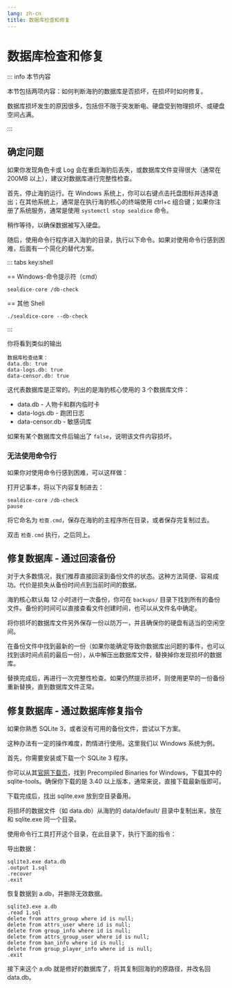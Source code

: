 ```yaml
---
lang: zh-cn
title: 数据库检查和修复
---
```


# 数据库检查和修复

::: info 本节内容

本节包括两项内容：如何判断海豹的数据库是否损坏，在损坏时如何修复。

数据库损坏发生的原因很多，包括但不限于突发断电、硬盘受到物理损坏、或硬盘空间占满。

:::

## 确定问题

如果你发现角色卡或 Log 会在重启海豹后丢失，或数据库文件变得很大（通常在 200MB 以上），建议对数据库进行完整性检查。

首先，停止海豹运行。在 Windows 系统上，你可以右键点击托盘图标并选择退出；在其他系统上，通常是在执行海豹核心的终端使用 ctrl+c 组合键；如果你注册了系统服务，通常是使用 `systemctl stop sealdice` 命令。

稍作等待，以确保数据被写入硬盘。

随后，使用命令行程序进入海豹的目录，执行以下命令。如果对使用命令行感到困难，后面有一个简化的替代方案。

::: tabs key:shell

== Windows-命令提示符（cmd）

```shell
sealdice-core /db-check
```

== 其他 Shell

```shell
./sealdice-core --db-check
```

:::

你将看到类似的输出

```text
数据库检查结果：
data.db: true
data-logs.db: true
data-censor.db: true
```

这代表数据库是正常的。列出的是海豹核心使用的 3 个数据库文件：

- data.db - 人物卡和群内临时卡
- data-logs.db - 跑团日志
- data-censor.db - 敏感词库

如果有某个数据库文件后输出了 `false`，说明该文件内容损坏。

### 无法使用命令行

如果你对使用命令行感到困难，可以这样做：

打开记事本，将以下内容复制进去：

```shell
sealdice-core /db-check
pause
```

将它命名为 `检查.cmd`，保存在海豹的主程序所在目录，或者保存完复制过去。

双击 `检查.cmd` 执行，之后同上。

## 修复数据库 - 通过回滚备份

对于大多数情况，我们推荐直接回滚到备份文件的状态。这种方法简便、容易成功。代价是损失从备份时间点到当前时间的数据。

海豹核心默认每 12 小时进行一次备份，你可在 `backups/` 目录下找到所有的备份文件。备份的时间可以直接查看文件创建时间，也可以从文件名中确定。

将你损坏的数据库文件另外保存一份以防万一，并且确保你的硬盘有适当的空闲空间。

在备份文件中找到最新的一份（如果你能确定导致你数据库出问题的事件，也可以找到该时间点前的最后一份），从中解压出数据库文件，替换掉你发现损坏的数据库。

替换完成后，再进行一次完整性检查。如果仍然提示损坏，则使用更早的一份备份重新替换，直到数据库文件正常。

## 修复数据库 - 通过数据库修复指令

如果你熟悉 SQLite 3，或者没有可用的备份文件，尝试以下方案。

这种办法有一定的操作难度，酌情进行使用。这里我们以 Windows 系统为例。

首先，你需要安装或下载一个 SQLite 3 程序。

你可以从其[官网下载页](https://www.sqlite.org/download.html)，找到 Precompiled Binaries for Windows，下载其中的 sqlite-tools。确保你下载的是 3.40 以上版本，通常来说，直接下载最新版即可。

下载完成后，找出 sqlite.exe 放到空目录备用。

将损坏的数据文件（如 data.db）从海豹的 data/default/ 目录中复制出来，放在和 sqlite.exe 同一个目录。

使用命令行工具打开这个目录，在此目录下，执行下面的指令：

导出数据：

```shell
sqlite3.exe data.db
.output 1.sql
.recover
.exit
```

恢复数据到 a.db，并删除无效数据。

```shell
sqlite3.exe a.db
.read 1.sql
delete from attrs_group where id is null;
delete from attrs_user where id is null;
delete from group_info where id is null;
delete from attrs_group_user where id is null;
delete from ban_info where id is null;
delete from group_player_info where id is null;
.exit
```

接下来这个 a.db 就是修好的数据库了，将其复制回海豹的原路径，并改名回 data.db。

